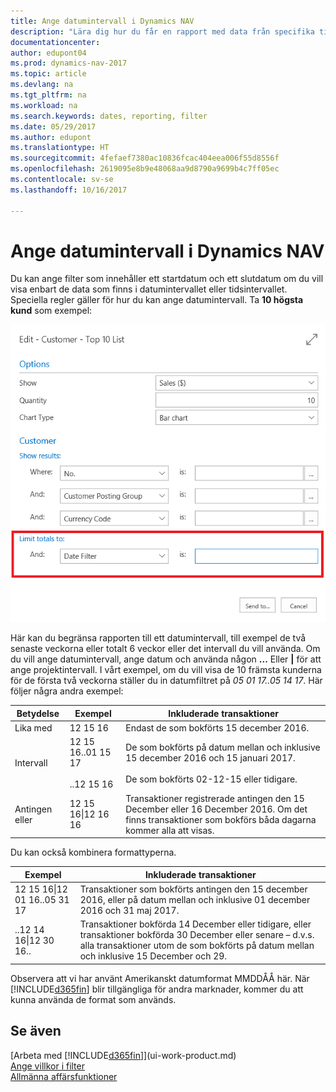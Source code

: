 ```yaml
---
title: Ange datumintervall i Dynamics NAV
description: "Lära dig hur du får en rapport med data från specifika tidsperioder med datumintervall i Dynamics NAV."
documentationcenter: 
author: edupont04
ms.prod: dynamics-nav-2017
ms.topic: article
ms.devlang: na
ms.tgt_pltfrm: na
ms.workload: na
ms.search.keywords: dates, reporting, filter
ms.date: 05/29/2017
ms.author: edupont
ms.translationtype: HT
ms.sourcegitcommit: 4fefaef7380ac10836fcac404eea006f55d8556f
ms.openlocfilehash: 2619095e8b9e48068aa9d8790a9699b4c7ff05ec
ms.contentlocale: sv-se
ms.lasthandoff: 10/16/2017

---
```

# <a name="entering-date-ranges-in-dynamics-nav"></a>Ange datumintervall i Dynamics NAV
Du kan ange filter som innehåller ett startdatum och ett slutdatum om du vill visa enbart de data som finns i datumintervallet eller tidsintervallet. Speciella regler gäller för hur du kan ange datumintervall. Ta **10 högsta kund** som exempel:

![Ange ett datumintervall på sidan för begäran för listan över 10 högsta kund](./media/ui-enter-date-ranges/customer-top10-list.png)

Här kan du begränsa rapporten till ett datumintervall, till exempel de två senaste veckorna eller totalt 6 veckor eller det intervall du vill använda. Om du vill ange datumintervall, ange datum och använda någon **...** Eller **|** för att ange projektintervall. I vårt exempel, om du vill visa de 10 främsta kunderna för de första två veckorna ställer du in datumfiltret på *05 01 17..05 14 17*.
Här följer några andra exempel:

| Betydelse | Exempel | Inkluderade transaktioner |
|---|---|---|
|Lika med| 12 15 16 |Endast de som bokförts 15 december 2016.|
|Intervall| 12 15 16..01 15 17<br /><br />..12 15 16|De som bokförts på datum mellan och inklusive 15 december 2016 och 15 januari 2017.<br /><br />De som bokförts 02-12-15 eller tidigare.|
|Antingen eller|12 15 16&#124;12 16 16|Transaktioner registrerade antingen den 15 December eller 16 December 2016. Om det finns transaktioner som bokförs båda dagarna kommer alla att visas.|

Du kan också kombinera formattyperna.

| Exempel | Inkluderade transaktioner |
|---|---|
|12 15 16&#124;12 01 16..05 31 17 | Transaktioner som bokförts antingen den 15 december 2016, eller på datum mellan och inklusive 01 december 2016 och 31 maj 2017. |
|..12 14 16&#124;12 30 16.. | Transaktioner bokförda 14 December eller tidigare, eller transaktioner bokförda 30 December eller senare – d.v.s. alla transaktioner utom de som bokförts på datum mellan och inklusive 15 December och 29. |

Observera att vi har använt Amerikanskt datumformat MMDDÅÅ här. När [!INCLUDE[d365fin](includes/d365fin_md.md)] blir tillgängliga för andra marknader, kommer du att kunna använda de format som används.

## <a name="see-also"></a>Se även
[Arbeta med [!INCLUDE[d365fin](includes/d365fin_long_md.md)]](ui-work-product.md)  
[Ange villkor i filter](ui-enter-criteria-filters.md)  
[Allmänna affärsfunktioner](ui-across-business-areas.md)


